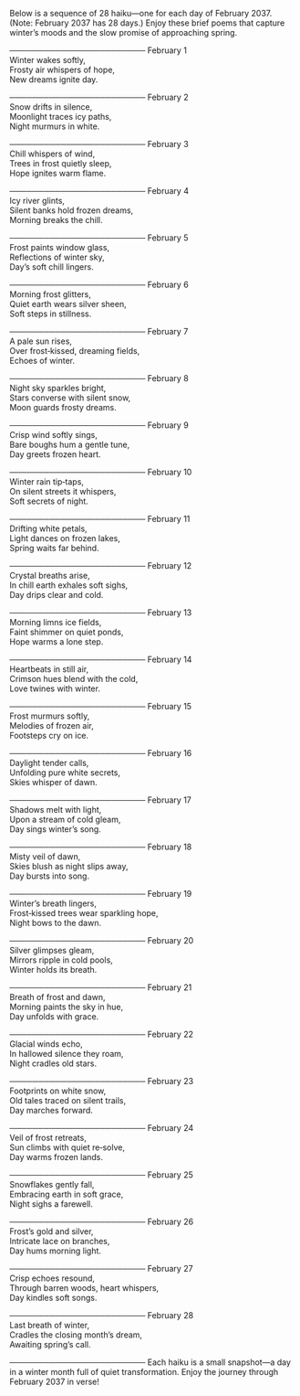 Below is a sequence of 28 haiku—one for each day of February 2037. (Note: February 2037 has 28 days.) Enjoy these brief poems that capture winter’s moods and the slow promise of approaching spring.

────────────────────────
February 1  
Winter wakes softly,  
Frosty air whispers of hope,  
New dreams ignite day.

────────────────────────
February 2  
Snow drifts in silence,  
Moonlight traces icy paths,  
Night murmurs in white.

────────────────────────
February 3  
Chill whispers of wind,  
Trees in frost quietly sleep,  
Hope ignites warm flame.

────────────────────────
February 4  
Icy river glints,  
Silent banks hold frozen dreams,  
Morning breaks the chill.

────────────────────────
February 5  
Frost paints window glass,  
Reflections of winter sky,  
Day’s soft chill lingers.

────────────────────────
February 6  
Morning frost glitters,  
Quiet earth wears silver sheen,  
Soft steps in stillness.

────────────────────────
February 7  
A pale sun rises,  
Over frost‐kissed, dreaming fields,  
Echoes of winter.

────────────────────────
February 8  
Night sky sparkles bright,  
Stars converse with silent snow,  
Moon guards frosty dreams.

────────────────────────
February 9  
Crisp wind softly sings,  
Bare boughs hum a gentle tune,  
Day greets frozen heart.

────────────────────────
February 10  
Winter rain tip‐taps,  
On silent streets it whispers,  
Soft secrets of night.

────────────────────────
February 11  
Drifting white petals,  
Light dances on frozen lakes,  
Spring waits far behind.

────────────────────────
February 12  
Crystal breaths arise,  
In chill earth exhales soft sighs,  
Day drips clear and cold.

────────────────────────
February 13  
Morning limns ice fields,  
Faint shimmer on quiet ponds,  
Hope warms a lone step.

────────────────────────
February 14  
Heartbeats in still air,  
Crimson hues blend with the cold,  
Love twines with winter.

────────────────────────
February 15  
Frost murmurs softly,  
Melodies of frozen air,  
Footsteps cry on ice.

────────────────────────
February 16  
Daylight tender calls,  
Unfolding pure white secrets,  
Skies whisper of dawn.

────────────────────────
February 17  
Shadows melt with light,  
Upon a stream of cold gleam,  
Day sings winter’s song.

────────────────────────
February 18  
Misty veil of dawn,  
Skies blush as night slips away,  
Day bursts into song.

────────────────────────
February 19  
Winter’s breath lingers,  
Frost‐kissed trees wear sparkling hope,  
Night bows to the dawn.

────────────────────────
February 20  
Silver glimpses gleam,  
Mirrors ripple in cold pools,  
Winter holds its breath.

────────────────────────
February 21  
Breath of frost and dawn,  
Morning paints the sky in hue,  
Day unfolds with grace.

────────────────────────
February 22  
Glacial winds echo,  
In hallowed silence they roam,  
Night cradles old stars.

────────────────────────
February 23  
Footprints on white snow,  
Old tales traced on silent trails,  
Day marches forward.

────────────────────────
February 24  
Veil of frost retreats,  
Sun climbs with quiet re‐solve,  
Day warms frozen lands.

────────────────────────
February 25  
Snowflakes gently fall,  
Embracing earth in soft grace,  
Night sighs a farewell.

────────────────────────
February 26  
Frost’s gold and silver,  
Intricate lace on branches,  
Day hums morning light.

────────────────────────
February 27  
Crisp echoes resound,  
Through barren woods, heart whispers,  
Day kindles soft songs.

────────────────────────
February 28  
Last breath of winter,  
Cradles the closing month’s dream,  
Awaiting spring’s call.

────────────────────────
Each haiku is a small snapshot—a day in a winter month full of quiet transformation. Enjoy the journey through February 2037 in verse!
